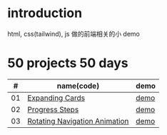 # introduction

html, css(tailwind), js 做的前端相关的小 demo

# 50 projects 50 days

| #   | name(code)                                                                                      | demo                                                                                                 |
| --- | ----------------------------------------------------------------------------------------------- | ---------------------------------------------------------------------------------------------------- |
| 01  | [Expanding Cards](50projects50days/day1-expanding-cards/index.html)                             | [demo](https://lblinm.github.io/simple-projects/50projects50days/day1-expanding-cards)               |
| 02  | [Progress Steps](50projects50days/day2-progress-steps/index.html)                               | [demo](https://lblinm.github.io/simple-projects/50projects50days/day2-progress-steps)                |
| 03  | [Rotating Navigation Animation](50projects50days/day3-rotating-navigation-animation/index.html) | [demo](https://lblinm.github.io/simple-projects/50projects50days/day3-rotating-navigation-animation) |
